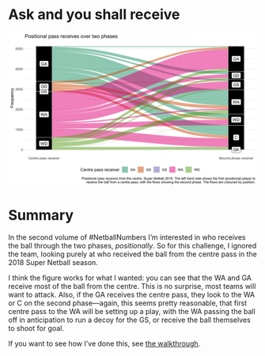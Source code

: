 
<!-- README.md is generated from README.Rmd. Please edit that file -->

# Ask and you shall receive

<!-- badges: start -->
<!-- badges: end -->

<img src="asking.png" width="2880" />

# Summary

In the second volume of \#NetballNumbers I’m interested in who receives
the ball through the two phases, *positionally*. So for this challenge,
I ignored the team, looking purely at who received the ball from the
centre pass in the 2018 Super Netball season.

I think the figure works for what I wanted: you can see that the WA and
GA receive most of the ball from the centre. This is no surprise, most
teams will want to attack. Also, if the GA receives the centre pass,
they look to the WA or C on the second phase—again, this seems pretty
reasonable, that first centre pass to the WA will be setting up a play,
with the WA passing the ball off in anticipation to run a decoy for the
GS, or receive the ball themselves to shoot for goal.

If you want to see how I’ve done this, see [the
walkthrough](walkthrough.md).
